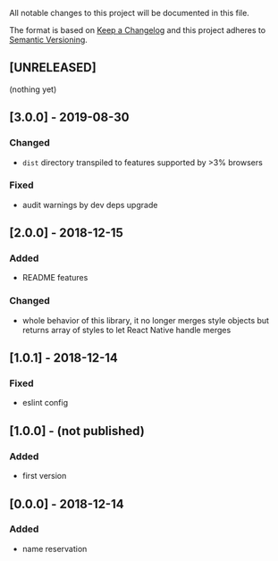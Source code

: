 All notable changes to this project will be documented in this file.

The format is based on [Keep a Changelog](http://keepachangelog.com/en/1.0.0/)
and this project adheres to [Semantic Versioning](http://semver.org/spec/v2.0.0.html).

## [UNRELEASED]
(nothing yet)

## [3.0.0] - 2019-08-30
### Changed
- `dist` directory transpiled to features supported by >3% browsers
### Fixed
- audit warnings by dev deps upgrade

## [2.0.0] - 2018-12-15
### Added
- README features

### Changed
- whole behavior of this library, it no longer merges style objects but returns array of styles to let React Native
handle merges

## [1.0.1] - 2018-12-14
### Fixed
- eslint config

## [1.0.0] - (not published)
### Added
- first version

## [0.0.0] - 2018-12-14
### Added
- name reservation
